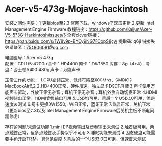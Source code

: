 # Acer-v5-473g-Mojave-hackintosh

安装之间你需要：1 更新bios至2.3
               官网下载，windows下双击更新
             2.更新 Intel Management Engine Firmware 
               教程链接：https://github.com/Kaijun/Acer-V5-573G-Hackintosh/issues/6
全套clover链接：https://pan.baidu.com/s/1W8v9p-BYCy9NG7FCopS8gw 提取码: q6ji 链接失效请联系：754806081@qq.com

电脑型号：Acer v5 473g          
配置：CPU i5-4200u
显卡：HD4400
网卡：DW1550
内存：8g（4+4）
硬盘：金士顿A400 480g
声卡：万能声卡

正常工作的功能：
1.CPU变频正常，低频可降至800Mhz，SMBIOS MacBookAir6,2
2.HD4400正常，硬件加速。独立显卡DSDT屏蔽
3.声卡使用万能声卡驱动，外放正常无杂音；耳机正常无杂音；耳机外放自动切换正常
4.HDMI视频输出正常，HDMI音频输出可用
5.USB均可用，背后一个USB3.0可用，但是速度未测试
6.网卡更换DW1550，WIFI正常，蓝牙正常
7.重启正常，关机正常（更新bios至2.3以及Intel Management Engine Firmware后关机主板不断电问题修复）

存在的问题/未测试功能
1.mini DP视频输出及音频输出未测试
2.触摸板可用，两点触控正常，但多点触控及手势似乎不可用
3.睡眠功能未测试
4.固态硬盘可能需要手动开启TRIM，具体见百度
5.背后的一个USB3.0口可用，但速度未测试
